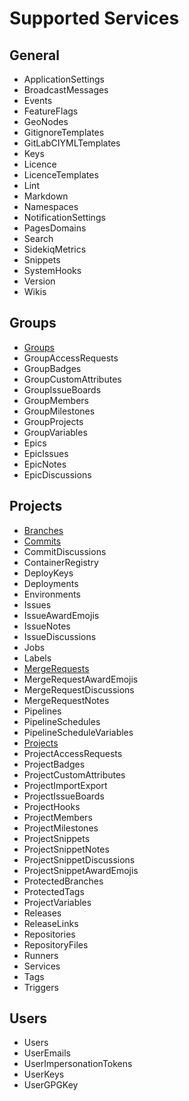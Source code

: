 # Supported Services

## General
- ApplicationSettings
- BroadcastMessages
- Events
- FeatureFlags
- GeoNodes
- GitignoreTemplates
- GitLabCIYMLTemplates
- Keys
- Licence
- LicenceTemplates
- Lint
- Markdown
- Namespaces
- NotificationSettings
- PagesDomains
- Search
- SidekiqMetrics
- Snippets
- SystemHooks
- Version
- Wikis

## Groups
- [Groups](Groups.md)
- GroupAccessRequests
- GroupBadges
- GroupCustomAttributes
- GroupIssueBoards
- GroupMembers
- GroupMilestones
- GroupProjects
- GroupVariables
- Epics
- EpicIssues
- EpicNotes
- EpicDiscussions

## Projects
- [Branches](Branches.md)
- [Commits](Commits.md)
- CommitDiscussions
- ContainerRegistry
- DeployKeys
- Deployments
- Environments
- Issues
- IssueAwardEmojis
- IssueNotes
- IssueDiscussions
- Jobs
- Labels
- [MergeRequests](MergeRequests.md)
- MergeRequestAwardEmojis
- MergeRequestDiscussions
- MergeRequestNotes
- Pipelines
- PipelineSchedules
- PipelineScheduleVariables
- [Projects](Projects.md)
- ProjectAccessRequests
- ProjectBadges
- ProjectCustomAttributes
- ProjectImportExport
- ProjectIssueBoards
- ProjectHooks
- ProjectMembers
- ProjectMilestones
- ProjectSnippets
- ProjectSnippetNotes
- ProjectSnippetDiscussions
- ProjectSnippetAwardEmojis
- ProtectedBranches
- ProtectedTags
- ProjectVariables
- Releases
- ReleaseLinks
- Repositories
- RepositoryFiles
- Runners
- Services
- Tags
- Triggers

## Users
- Users
- UserEmails
- UserImpersonationTokens
- UserKeys
- UserGPGKey